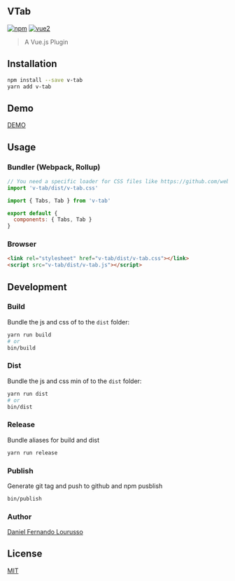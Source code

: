VTab
---

[![npm](https://img.shields.io/npm/v/v-tab.svg)](https://www.npmjs.com/package/v-tab) [![vue2](https://img.shields.io/badge/vue-2.x-brightgreen.svg)](https://vuejs.org/)

> A Vue.js Plugin

Installation
------------

```bash
npm install --save v-tab
yarn add v-tab
```

Demo
----

[DEMO](https://github.com/dflourusso/v-tab)

Usage
-----

### Bundler (Webpack, Rollup)

```js
// You need a specific loader for CSS files like https://github.com/webpack/css-loader
import 'v-tab/dist/v-tab.css'

import { Tabs, Tab } from 'v-tab'

export default {
  components: { Tabs, Tab }
}
```

### Browser

```html
<link rel="stylesheet" href="v-tab/dist/v-tab.css"></link>
<script src="v-tab/dist/v-tab.js"></script>
```

Development
-----------

### Build

Bundle the js and css of to the `dist` folder:

```bash
yarn run build
# or
bin/build
```

### Dist

Bundle the js and css min of to the `dist` folder:

```bash
yarn run dist
# or
bin/dist
```

### Release

Bundle aliases for build and dist

```bash
yarn run release
```

### Publish

Generate git tag and push to github and npm pusblish

```bash
bin/publish
```

### Author

[Daniel Fernando Lourusso](http://dflourusso.com.br)

License
-------

[MIT](http://opensource.org/licenses/MIT)

